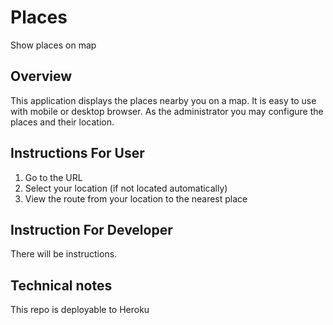 Places
======

Show places on map

Overview
--------

This application displays the places nearby you on a map. It is easy to use with mobile or desktop browser. As the administrator you may configure the places and their location.

Instructions For User
---------------------

1. Go to the URL
2. Select your location (if not located automatically)
3. View the route from your location to the nearest place

Instruction For Developer
-------------------------

There will be instructions.

Technical notes
---------------

This repo is deployable to Heroku

